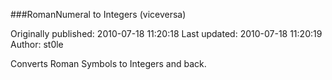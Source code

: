 ###RomanNumeral to Integers (viceversa)

Originally published: 2010-07-18 11:20:18
Last updated: 2010-07-18 11:20:19
Author: st0le 

Converts Roman Symbols to Integers and back.